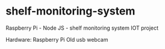 # shelf-monitoring-system
Raspberry Pi - Node JS - shelf monitoring system IOT project

Hardware:
Raspberry Pi
Old usb webcam
